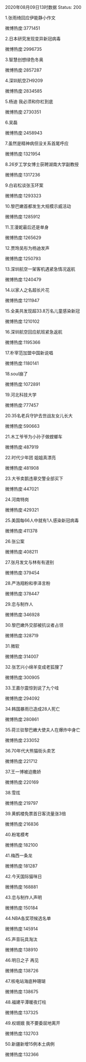 2020年08月09日13时数据
Status: 200

1.张雨绮回应伊能静小作文

微博热度:3771451

2.日本研究发现变异新冠病毒

微博热度:2996735

3.智慧创想绿色冬奥

微博热度:2857287

4.深圳航空ZH9209

微博热度:2834585

5.杨迪 我必须和你杠到底

微博热度:2730351

6.吴磊

微博热度:2458943

7.虽然是精神病但没关系首尾呼应

微博热度:1321954

8.26岁工学女博士获聘湖南大学副教授

微博热度:1317236

9.白岩松谈张玉环案

微博热度:1293323

10.黎巴嫩首都发生大规模示威活动

微博热度:1285912

11.王漫妮最后还是单身

微博热度:1265629

12.贾玲吴彤为杨迪发声

微博热度:1250793

13.深圳航空一架客机遇紧急情况返航

微博热度:1240479

14.以家人之名超长片花

微博热度:1211947

15.全美共发现超33.8万名儿童感染新冠

微博热度:1210102

16.深圳航空回应航班紧急返航

微博热度:1195366

17.朴宰范加盟中国新说唱

微博热度:1180141

18.soul崩了

微博热度:1072891

19.河北科技大学

微博热度:777457

20.35名老兵守护去世战友女儿长大

微博热度:590663

21.木工爷爷为小孙子做螳螂车

微博热度:487919

22.时代少年团 姐姐真漂亮

微博热度:481908

23.大爷卖鹅违章交警全部买下

微博热度:447021

24.河南特岗

微博热度:429321

25.美国每66人中就有1人感染新冠病毒

微博热度:411378

26.张公案

微博热度:408211

27.张月发文与林有有道别

微博热度:379454

28.严浩翔粉和李泽言粉

微博热度:378447

29.恋与制作人

微博热度:346928

30.黎巴嫩外交部被抗议者占领

微博热度:328719

31.微软

微博热度:314007

32.张艺兴小绵羊变成老狐狸了

微博热度:300905

33.王嘉尔震惊到说了九个哇

微博热度:294092

34.韩国暴雨已造成28人死亡

微博热度:280861

35.荷兰驻黎巴嫩大使夫人在爆炸中身亡

微博热度:233052

36.70年代大熊猫街头卖艺

微博热度:221712

37.王一博被迫撒娇

微博热度:220169

38.雪炫

微博热度:219797

39.黄鹤楼免票首日客流量涨3倍

微博热度:216836

40.粉笔模考

微博热度:182100

41.梅西一条龙

微博热度:181287

42.今天国际猫咪日

微博热度:168881

43.恋与制作人声明

微博热度:150184

44.NBA各奖项候选名单

微博热度:145914

45.声音玩具淘汰

微博热度:138910

46.明日之子 再见

微博热度:138726

47.核电站海底种珊瑚

微博热度:138675

48.福建平潭暖夜灯柱

微博热度:137325

49.权珉娥 我不要委屈地离开

微博热度:132703

50.新疆新增15例本土病例

微博热度:132366

